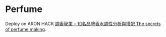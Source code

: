 # Perfume


Deploy on ARON HACK [調香秘策 – 知名品牌香水調性分析與搭配 The secrets of perfume making](https://aronhack.studio/perfume_github).

